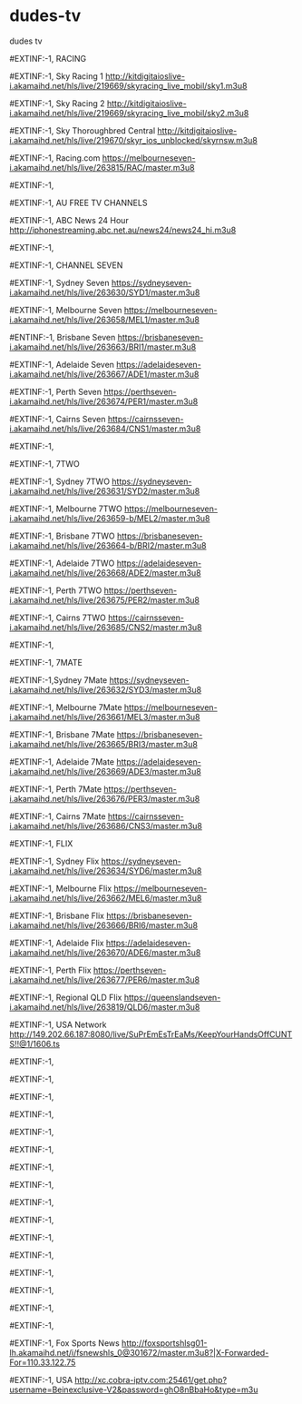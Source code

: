 # dudes-tv
dudes tv

#EXTINF:-1, RACING

#EXTINF:-1, Sky Racing 1
http://kitdigitaioslive-i.akamaihd.net/hls/live/219669/skyracing_live_mobil/sky1.m3u8

#EXTINF:-1, Sky Racing 2
http://kitdigitaioslive-i.akamaihd.net/hls/live/219669/skyracing_live_mobil/sky2.m3u8

#EXTINF:-1, Sky Thoroughbred Central
http://kitdigitaioslive-i.akamaihd.net/hls/live/219670/skyr_ios_unblocked/skyrnsw.m3u8

#EXTINF:-1, Racing.com
https://melbourneseven-i.akamaihd.net/hls/live/263815/RAC/master.m3u8

#EXTINF:-1,

#EXTINF:-1, AU FREE TV CHANNELS

#EXTINF:-1, ABC News 24 Hour
http://iphonestreaming.abc.net.au/news24/news24_hi.m3u8

#EXTINF:-1,

#EXTINF:-1, CHANNEL SEVEN

#EXTINF:-1, Sydney Seven
https://sydneyseven-i.akamaihd.net/hls/live/263630/SYD1/master.m3u8

#EXTINF:-1, Melbourne Seven
https://melbourneseven-i.akamaihd.net/hls/live/263658/MEL1/master.m3u8

#ENTINF:-1, Brisbane Seven
https://brisbaneseven-i.akamaihd.net/hls/live/263663/BRI1/master.m3u8

#EXTINF:-1, Adelaide Seven
https://adelaideseven-i.akamaihd.net/hls/live/263667/ADE1/master.m3u8

#EXTINF:-1, Perth Seven
https://perthseven-i.akamaihd.net/hls/live/263674/PER1/master.m3u8

#EXTINF:-1, Cairns Seven
https://cairnsseven-i.akamaihd.net/hls/live/263684/CNS1/master.m3u8

#EXTINF:-1,

#EXTINF:-1, 7TWO

#EXTINF:-1, Sydney 7TWO
https://sydneyseven-i.akamaihd.net/hls/live/263631/SYD2/master.m3u8

#EXTINF:-1, Melbourne 7TWO
https://melbourneseven-i.akamaihd.net/hls/live/263659-b/MEL2/master.m3u8

#EXTINF:-1, Brisbane 7TWO
https://brisbaneseven-i.akamaihd.net/hls/live/263664-b/BRI2/master.m3u8

#EXTINF:-1, Adelaide 7TWO
https://adelaideseven-i.akamaihd.net/hls/live/263668/ADE2/master.m3u8

#EXTINF:-1, Perth 7TWO
https://perthseven-i.akamaihd.net/hls/live/263675/PER2/master.m3u8

#EXTINF:-1, Cairns 7TWO
https://cairnsseven-i.akamaihd.net/hls/live/263685/CNS2/master.m3u8

#EXTINF:-1,

#EXTINF:-1, 7MATE

#EXTINF:-1,Sydney 7Mate
https://sydneyseven-i.akamaihd.net/hls/live/263632/SYD3/master.m3u8

#EXTINF:-1, Melbourne 7Mate
https://melbourneseven-i.akamaihd.net/hls/live/263661/MEL3/master.m3u8

#EXTINF:-1, Brisbane 7Mate
https://brisbaneseven-i.akamaihd.net/hls/live/263665/BRI3/master.m3u8

#EXTINF:-1, Adelaide 7Mate
https://adelaideseven-i.akamaihd.net/hls/live/263669/ADE3/master.m3u8

#EXTINF:-1, Perth 7Mate
https://perthseven-i.akamaihd.net/hls/live/263676/PER3/master.m3u8

#EXTINF:-1, Cairns 7Mate
https://cairnsseven-i.akamaihd.net/hls/live/263686/CNS3/master.m3u8

#EXTINF:-1, FLIX

#EXTINF:-1, Sydney Flix
https://sydneyseven-i.akamaihd.net/hls/live/263634/SYD6/master.m3u8

#EXTINF:-1, Melbourne Flix
https://melbourneseven-i.akamaihd.net/hls/live/263662/MEL6/master.m3u8

#EXTINF:-1,  Brisbane Flix
https://brisbaneseven-i.akamaihd.net/hls/live/263666/BRI6/master.m3u8

#EXTINF:-1, Adelaide Flix
https://adelaideseven-i.akamaihd.net/hls/live/263670/ADE6/master.m3u8

#EXTINF:-1, Perth Flix
https://perthseven-i.akamaihd.net/hls/live/263677/PER6/master.m3u8

#EXTINF:-1, Regional QLD  Flix
https://queenslandseven-i.akamaihd.net/hls/live/263819/QLD6/master.m3u8

#EXTINF:-1, USA Network
http://149.202.66.187:8080/live/SuPrEmEsTrEaMs/KeepYourHandsOffCUNTS!!@1/1606.ts

#EXTINF:-1,

#EXTINF:-1,

#EXTINF:-1,

#EXTINF:-1,

#EXTINF:-1,

#EXTINF:-1,

#EXTINF:-1,

#EXTINF:-1,

#EXTINF:-1,

#EXTINF:-1,

#EXTINF:-1,

#EXTINF:-1,

#EXTINF:-1,

#EXTINF:-1,

#EXTINF:-1,

#EXTINF:-1,

#EXTINF:-1, Fox Sports News
http://foxsportshlsg01-lh.akamaihd.net/i/fsnewshls_0@301672/master.m3u8?|X-Forwarded-For=110.33.122.75

#EXTINF:-1, USA
http://xc.cobra-iptv.com:25461/get.php?username=Beinexclusive-V2&password=ghO8nBbaHo&type=m3u
